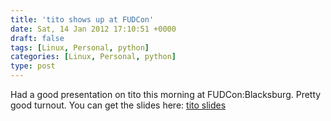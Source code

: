 ```yaml
---
title: 'tito shows up at FUDCon'
date: Sat, 14 Jan 2012 17:10:51 +0000
draft: false
tags: [Linux, Personal, python]
categories: [Linux, Personal, python]
type: post
---
```


Had a good presentation on tito this morning at FUDCon:Blacksburg. Pretty good turnout. You can get the slides here: [tito slides](http://zeusville.files.wordpress.com/2012/01/tito.pdf)